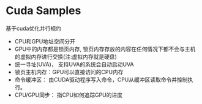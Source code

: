 # Cuda Samples

基于cuda优化并行规约

- CPU和GPU地址空间分开
- GPU中的内存都是锁页内存, 锁页内存存放的内容在任何情况下都不会与主机的虚拟内存进行交换(注:虚拟内存就是硬盘)
- 统一寻址(UVA)， 支持UVA的系统会自动启动UVA
- 锁页主机内存：GPU可以直接访问的CPU内存
- 命令缓冲区： 由CUDA驱动程序写入命令，CPU从缓冲区读取命令并控制执行。
- CPU/GPU同步： 指CPU如何追踪GPU的进度